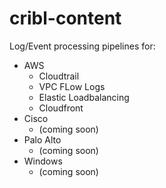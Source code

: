 # cribl-content

Log/Event processing pipelines for: 

- AWS 
  - Cloudtrail
  - VPC FLow Logs
  - Elastic Loadbalancing
  - Cloudfront
- Cisco
  - (coming soon)
- Palo Alto
  - (coming soon)
- Windows 
  - (coming soon)
